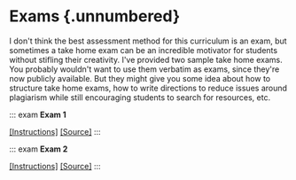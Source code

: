 # Exams {.unnumbered}

I don't think the best assessment method for this curriculum is an exam, but sometimes a take home exam can be an incredible motivator for students without stifling their creativity.
I've provided two sample take home exams.
You probably wouldn't want to use them verbatim as exams, since they're now publicly available.
But they might give you some idea about how to structure take home exams, how to write directions to reduce issues around plagiarism while still encouraging students to search for resources, etc.

::: exam
**Exam 1**

[[Instructions]](https://rstudio-education.github.io/datascience-box/course-materials/exams/exam-01/) [[Source]](https://github.com/rstudio-education/datascience-box/tree/master/course-materials/exams/exam-01)
:::

::: exam
**Exam 2**

[[Instructions]](https://rstudio-education.github.io/datascience-box/course-materials/exams/exam-02/) [[Source]](https://github.com/rstudio-education/datascience-box/tree/master/course-materials/exams/exam-02)
:::
